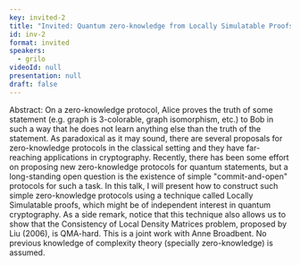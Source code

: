 ```yaml
---
key: invited-2
title: "Invited: Quantum zero-knowledge from Locally Simulatable Proofs"
id: inv-2
format: invited
speakers:
  - grilo
videoId: null
presentation: null
draft: false
---
```

Abstract: On a zero-knowledge protocol, Alice proves the truth of some statement (e.g. graph is 3-colorable, graph isomorphism, etc.) to Bob in such a way that he does not learn anything else than the truth of the statement. As paradoxical as it may sound, there are several proposals for zero-knowledge protocols in the classical setting and they have far-reaching applications in cryptography. Recently, there has been some effort on proposing new zero-knowledge protocols for quantum statements, but a long-standing open question is the existence of simple "commit-and-open" protocols for such a task. In this talk, I will present how to construct such simple zero-knowledge protocols using a technique called Locally Simulatable proofs, which might be of independent interest in quantum cryptography. As a side remark, notice that this technique also allows us to show that the Consistency of Local Density Matrices problem, proposed by Liu (2006), is QMA-hard. This is a joint work with Anne Broadbent. No previous knowledge of complexity theory (specially zero-knowledge) is assumed.
